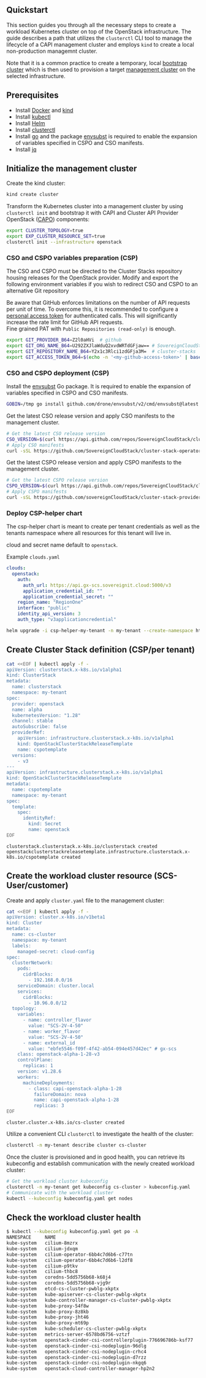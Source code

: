 ## Quickstart

This section guides you through all the necessary steps to create a workload Kubernetes cluster on top of the OpenStack infrastructure. The guide describes a path that utilizes the `clusterctl` CLI tool to manage the lifecycle of a CAPI management cluster and employs `kind` to create a local non-production managemnt cluster.

Note that it is a common practice to create a temporary, local [bootstrap cluster](https://cluster-api.sigs.k8s.io/reference/glossary#bootstrap-cluster) which is then used to provision a target [management cluster](https://cluster-api.sigs.k8s.io/reference/glossary#management-cluster) on the selected infrastructure.

## Prerequisites

- Install [Docker](https://docs.docker.com/get-docker/) and [kind](https://helm.sh/docs/intro/install/)
- Install [kubectl](https://kubernetes.io/docs/tasks/tools/install-kubectl/)
- Install [Helm](https://helm.sh/docs/intro/install/)
- Install [clusterctl](https://cluster-api.sigs.k8s.io/user/quick-start.html#install-clusterctl)
- Install [go](https://go.dev/doc/install) and the package [envsubst](https://github.com/drone/envsubst) is required to enable the expansion of variables specified in CSPO and CSO manifests.
- Install [jq](https://jqlang.github.io/jq/)

## Initialize the management cluster

Create the kind cluster:

```bash
kind create cluster
```

Transform the Kubernetes cluster into a management cluster by using `clusterctl init` and bootstrap it with CAPI and Cluster API Provider OpenStack ([CAPO](https://github.com/kubernetes-sigs/cluster-api-provider-openstack)) components:

```bash
export CLUSTER_TOPOLOGY=true
export EXP_CLUSTER_RESOURCE_SET=true
clusterctl init --infrastructure openstack
```

### CSO and CSPO variables preparation (CSP)

The CSO and CSPO must be directed to the Cluster Stacks repository housing releases for the OpenStack provider.
Modify and export the following environment variables if you wish to redirect CSO and CSPO to an alternative Git repository

Be aware that GitHub enforces limitations on the number of API requests per unit of time. To overcome this,
it is recommended to configure a [personal access token](https://github.com/settings/personal-access-tokens/new) for authenticated calls. This will significantly increase the rate limit for GitHub API requests.  
Fine grained PAT with `Public Repositories (read-only)` is enough.  

```bash
export GIT_PROVIDER_B64=Z2l0aHVi  # github
export GIT_ORG_NAME_B64=U292ZXJlaWduQ2xvdWRTdGFjaw== # SovereignCloudStack
export GIT_REPOSITORY_NAME_B64=Y2x1c3Rlci1zdGFja3M=  # cluster-stacks
export GIT_ACCESS_TOKEN_B64=$(echo -n '<my-github-access-token>' | base64 -w0)
```

### CSO and CSPO deployment (CSP)

Install the [envsubst](https://github.com/drone/envsubst) Go package. It is required to enable the expansion of variables specified in CSPO and CSO manifests.

```bash
GOBIN=/tmp go install github.com/drone/envsubst/v2/cmd/envsubst@latest
```

Get the latest CSO release version and apply CSO manifests to the management cluster.

```bash
# Get the latest CSO release version
CSO_VERSION=$(curl https://api.github.com/repos/SovereignCloudStack/cluster-stack-operator/releases/latest -s | jq .name -r)
# Apply CSO manifests
curl -sSL https://github.com/SovereignCloudStack/cluster-stack-operator/releases/download/${CSO_VERSION}/cso-infrastructure-components.yaml | /tmp/envsubst | kubectl apply -f -
```

Get the latest CSPO release version and apply CSPO manifests to the management cluster.

```bash
# Get the latest CSPO release version
CSPO_VERSION=$(curl https://api.github.com/repos/SovereignCloudStack/cluster-stack-provider-openstack/releases/latest -s | jq .name -r)
# Apply CSPO manifests
curl -sSL https://github.com/sovereignCloudStack/cluster-stack-provider-openstack/releases/download/${CSPO_VERSION}/cspo-infrastructure-components.yaml | /tmp/envsubst | kubectl apply -f -
```

### Deploy CSP-helper chart
The csp-helper chart is meant to create per tenant credentials as well as the tenants namespace where all resources for this tenant will live in. 

cloud and secret name default to `openstack`.

Example `clouds.yaml`

```yaml
clouds:
  openstack:
    auth:
      auth_url: https://api.gx-scs.sovereignit.cloud:5000/v3
      application_credential_id: ""
      application_credential_secret: ""
    region_name: "RegionOne"
    interface: "public"
    identity_api_version: 3
    auth_type: "v3applicationcredential"
```

```bash
helm upgrade -i csp-helper-my-tenant -n my-tenant --create-namespace https://github.com/SovereignCloudStack/cluster-stacks/releases/download/openstack-csp-helper-v0.2.0/openstack-csp-helper.tgz -f path/to/clouds.yaml
```

## Create Cluster Stack definition (CSP/per tenant)

```bash
cat <<EOF | kubectl apply -f -
apiVersion: clusterstack.x-k8s.io/v1alpha1
kind: ClusterStack
metadata:
  name: clusterstack
  namespace: my-tenant
spec:
  provider: openstack
  name: alpha
  kubernetesVersion: "1.28"
  channel: stable
  autoSubscribe: false
  providerRef:
    apiVersion: infrastructure.clusterstack.x-k8s.io/v1alpha1
    kind: OpenStackClusterStackReleaseTemplate
    name: cspotemplate
  versions:
    - v3
---
apiVersion: infrastructure.clusterstack.x-k8s.io/v1alpha1
kind: OpenStackClusterStackReleaseTemplate
metadata:
  name: cspotemplate
  namespace: my-tenant
spec:
  template:
    spec:
      identityRef:
        kind: Secret
        name: openstack
EOF
```

```
clusterstack.clusterstack.x-k8s.io/clusterstack created
openstackclusterstackreleasetemplate.infrastructure.clusterstack.x-k8s.io/cspotemplate created
```

## Create the workload cluster resource (SCS-User/customer)

Create and apply `cluster.yaml` file to the management cluster:

```bash
cat <<EOF | kubectl apply -f -
apiVersion: cluster.x-k8s.io/v1beta1
kind: Cluster
metadata:
  name: cs-cluster
  namespace: my-tenant
  labels:
    managed-secret: cloud-config
spec:
  clusterNetwork:
    pods:
      cidrBlocks:
        - 192.168.0.0/16
    serviceDomain: cluster.local
    services:
      cidrBlocks:
        - 10.96.0.0/12
  topology:
    variables:
      - name: controller_flavor
        value: "SCS-2V-4-50"
      - name: worker_flavor
        value: "SCS-2V-4-50"
      - name: external_id
        value: "ebfe5546-f09f-4f42-ab54-094e457d42ec" # gx-scs
    class: openstack-alpha-1-28-v3
    controlPlane:
      replicas: 1
    version: v1.28.6
    workers:
      machineDeployments:
        - class: capi-openstack-alpha-1-28
          failureDomain: nova
          name: capi-openstack-alpha-1-28
          replicas: 3
EOF
```

```
cluster.cluster.x-k8s.io/cs-cluster created
```

Utilize a convenient CLI `clusterctl` to investigate the health of the cluster:

```bash
clusterctl -n my-tenant describe cluster cs-cluster
```

Once the cluster is provisioned and in good health, you can retrieve its kubeconfig and establish communication with the newly created workload cluster:

```bash
# Get the workload cluster kubeconfig
clusterctl -n my-tenant get kubeconfig cs-cluster > kubeconfig.yaml
# Communicate with the workload cluster
kubectl --kubeconfig kubeconfig.yaml get nodes
```

## Check the workload cluster health 

```bash
$ kubectl --kubeconfig kubeconfig.yaml get po -A
NAMESPACE     NAME                                                     READY   STATUS    RESTARTS   AGE
kube-system   cilium-8mzrx                                             1/1     Running   0          7m58s
kube-system   cilium-jdxqm                                             1/1     Running   0          6m43s
kube-system   cilium-operator-6bb4c7d6b6-c77tn                         1/1     Running   0          7m57s
kube-system   cilium-operator-6bb4c7d6b6-l2df8                         1/1     Running   0          7m58s
kube-system   cilium-p9tkv                                             1/1     Running   0          6m44s
kube-system   cilium-thbc8                                             1/1     Running   0          6m45s
kube-system   coredns-5dd5756b68-k68j4                                 1/1     Running   0          8m3s
kube-system   coredns-5dd5756b68-vjg9r                                 1/1     Running   0          8m3s
kube-system   etcd-cs-cluster-pwblg-xkptx                              1/1     Running   0          8m3s
kube-system   kube-apiserver-cs-cluster-pwblg-xkptx                    1/1     Running   0          8m3s
kube-system   kube-controller-manager-cs-cluster-pwblg-xkptx           1/1     Running   0          8m3s
kube-system   kube-proxy-54f8w                                         1/1     Running   0          6m44s
kube-system   kube-proxy-8z8kb                                         1/1     Running   0          6m43s
kube-system   kube-proxy-jht46                                         1/1     Running   0          8m3s
kube-system   kube-proxy-mt69p                                         1/1     Running   0          6m45s
kube-system   kube-scheduler-cs-cluster-pwblg-xkptx                    1/1     Running   0          8m3s
kube-system   metrics-server-6578bd6756-vztzf                          1/1     Running   0          7m57s
kube-system   openstack-cinder-csi-controllerplugin-776696786b-ksf77   6/6     Running   0          7m57s
kube-system   openstack-cinder-csi-nodeplugin-96dlg                    3/3     Running   0          6m43s
kube-system   openstack-cinder-csi-nodeplugin-crhc4                    3/3     Running   0          6m44s
kube-system   openstack-cinder-csi-nodeplugin-d7rzz                    3/3     Running   0          7m58s
kube-system   openstack-cinder-csi-nodeplugin-nkgq6                    3/3     Running   0          6m44s
kube-system   openstack-cloud-controller-manager-hp2n2                 1/1     Running   0          7m9s
```

